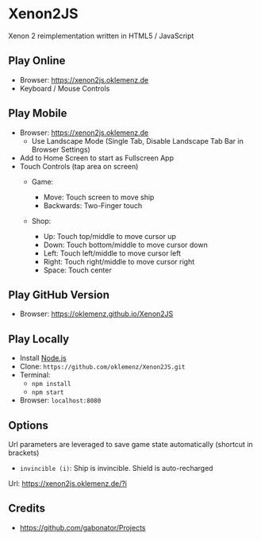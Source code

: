 # Xenon2JS

Xenon 2 reimplementation written in HTML5 / JavaScript

## Play Online

- Browser: https://xenon2js.oklemenz.de
- Keyboard / Mouse Controls

## Play Mobile

- Browser: https://xenon2js.oklemenz.de
  - Use Landscape Mode (Single Tab, Disable Landscape Tab Bar in Browser Settings)
- Add to Home Screen to start as Fullscreen App
- Touch Controls (tap area on screen)
  - Game:
    - Move: Touch screen to move ship
    - Backwards: Two-Finger touch

  - Shop:
    - Up: Touch top/middle to move cursor up
    - Down: Touch bottom/middle to move cursor down
    - Left: Touch left/middle to move cursor left
    - Right: Touch right/middle to move cursor right
    - Space: Touch center

## Play GitHub Version

- Browser: https://oklemenz.github.io/Xenon2JS

## Play Locally

- Install [Node.js](https://nodejs.org)
- Clone: `https://github.com/oklemenz/Xenon2JS.git`
- Terminal:
  - `npm install`
  - `npm start`
- Browser: `localhost:8080`

## Options

Url parameters are leveraged to save game state automatically (shortcut in brackets)

- `invincible (i)`: Ship is invincible. Shield is auto-recharged

Url: https://xenon2js.oklemenz.de/?i

## Credits

- https://github.com/gabonator/Projects
